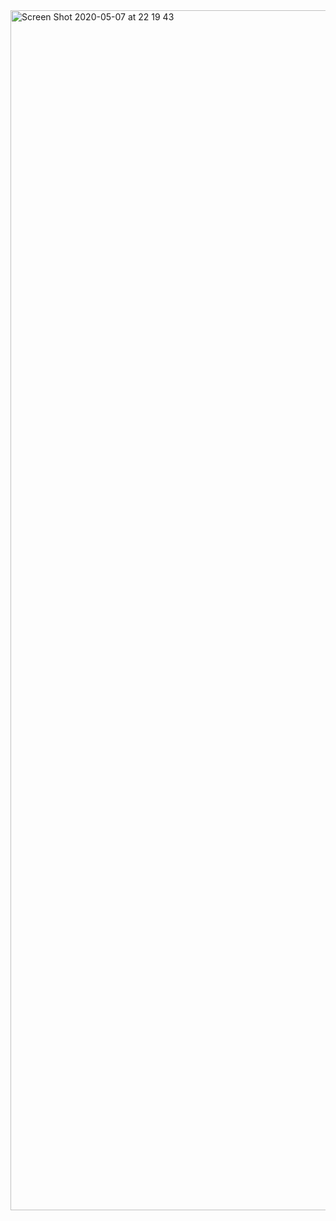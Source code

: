 <img width="1920" alt="Screen Shot 2020-05-07 at 22 19 43" src="https://user-images.githubusercontent.com/621906/81359942-e8a51c00-90b0-11ea-9272-12c962480d69.png">
